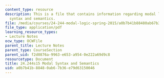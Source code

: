 ```yaml
---
content_type: resource
description: This is a file that contains information regarding modal logic modal
  syntax and semantics.
file: /media/courses/24-244-modal-logic-spring-2015/a0b7b41b88480ab67b36e79d63150046_MIT24_244S15_Syntax.pdf
file_type: application/pdf
learning_resource_types:
- Lecture Notes
ocw_type: OCWFile
parent_title: Lecture Notes
parent_type: CourseSection
parent_uid: f2d0876a-9963-e653-a954-0e222a69d9c8
resourcetype: Document
title: 24.244s15 Modal Syntax and Semantics
uid: a0b7b41b-8848-0ab6-7b36-e79d63150046
---
```

